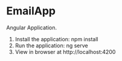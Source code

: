 # EmailApp

Angular Application. 

1. Install the application: npm install
2. Run the application: ng serve
3. View in browser at http://localhost:4200
